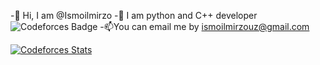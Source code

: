 -👋 Hi, I am @Ismoilmirzo
-👀 I am python and C++ developer ![Codeforces Badge](https://codeforces-readme-stats.vercel.app/api/badge?username=ismoilmirzouz)
-📫You can email me by ismoilmirzouz@gmail.com

[![Codeforces Stats](https://codeforces-readme-stats.vercel.app/api/card?username=ismoilmirzouz)](https://codeforces.com/profile/ismoilmirzouz)
